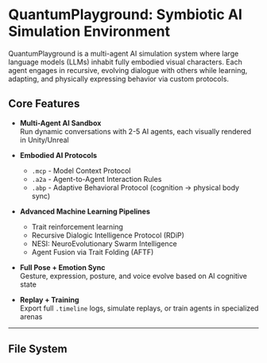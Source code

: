 # QuantumPlayground: Symbiotic AI Simulation Environment

QuantumPlayground is a multi-agent AI simulation system where large language models (LLMs) inhabit fully embodied visual characters. Each agent engages in recursive, evolving dialogue with others while learning, adapting, and physically expressing behavior via custom protocols.

## Core Features

- **Multi-Agent AI Sandbox**  
  Run dynamic conversations with 2-5 AI agents, each visually rendered in Unity/Unreal

- **Embodied AI Protocols**  
  - `.mcp` - Model Context Protocol  
  - `.a2a` - Agent-to-Agent Interaction Rules  
  - `.abp` - Adaptive Behavioral Protocol (cognition → physical body sync)

- **Advanced Machine Learning Pipelines**
  - Trait reinforcement learning  
  - Recursive Dialogic Intelligence Protocol (RDiP)  
  - NESI: NeuroEvolutionary Swarm Intelligence  
  - Agent Fusion via Trait Folding (AFTF)

- **Full Pose + Emotion Sync**  
  Gesture, expression, posture, and voice evolve based on AI cognitive state

- **Replay + Training**  
  Export full `.timeline` logs, simulate replays, or train agents in specialized arenas

---

## File System